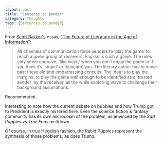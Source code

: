 ```yaml
---
layout: post
title: "Senteces to ponder"
category: Thoughts
tags: [Sentences to ponder]
--- 
```


From [Scott Bakker's](https://www.amazon.com/R.-Scott-Bakker/e/B004MUD7NQ/ref=sr_ntt_srch_lnk_1?qid=1479051588&sr=8-1) essay, ["The Future of Literature in the Age of Information"](https://rsbakker.wordpress.com/essay-archive/the-future-of-literature-in-the-age-of-information/):

>All channels of communication force senders to ‘play the game’ to reach a given group of receivers. English is such a game. The rules only seem coercive, ‘like work,’ when you don’t enjoy the game or if you think it’s ‘stupid’ or ‘beneath’ you. The literary author has to move past these old and embarrassing conceits. The idea is to play the margins, to play the game well enough to be identified as a ‘trusted sender’ by the receiver, all the while exploring ways to challenge their background assumptions.

Recommended. 

Interesting to note how the current debate on bubbles and how Trump got to President is exactly mirrored here. Even the science fiction & fantasy community has its own microcosm of the problem, as envinced by the *Sad Puppies vs True Fans* meltdown. 

Of course, in true Hegelian fashion, the Rabid Puppies represent the synthesis of those problems, as does Trump. 



